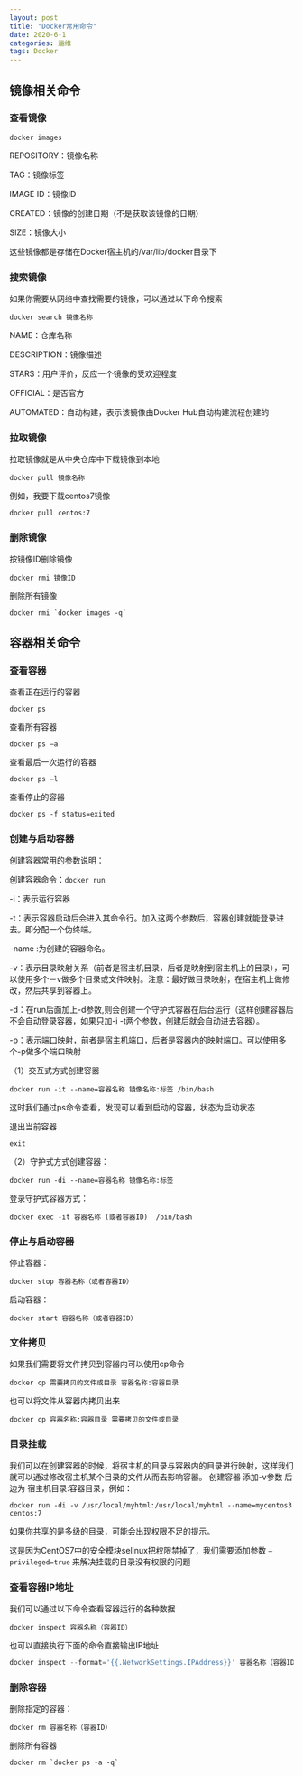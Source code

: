 ```yaml
---
layout: post
title: "Docker常用命令"
date: 2020-6-1
categories: 运维
tags: Docker 
--- 
```


## 镜像相关命令
### 查看镜像
```
docker images
```
REPOSITORY：镜像名称

TAG：镜像标签

IMAGE ID：镜像ID

CREATED：镜像的创建日期（不是获取该镜像的日期）

SIZE：镜像大小

这些镜像都是存储在Docker宿主机的/var/lib/docker目录下

### 搜索镜像
如果你需要从网络中查找需要的镜像，可以通过以下命令搜索
```
docker search 镜像名称
```
NAME：仓库名称

DESCRIPTION：镜像描述

STARS：用户评价，反应一个镜像的受欢迎程度

OFFICIAL：是否官方

AUTOMATED：自动构建，表示该镜像由Docker Hub自动构建流程创建的

### 拉取镜像
拉取镜像就是从中央仓库中下载镜像到本地
```
docker pull 镜像名称
```
例如，我要下载centos7镜像
```
docker pull centos:7
```
### 删除镜像
按镜像ID删除镜像
```
docker rmi 镜像ID
```
删除所有镜像
```
docker rmi `docker images -q`
```
## 容器相关命令
### 查看容器
查看正在运行的容器
```
docker ps
```
查看所有容器
```
docker ps –a
```
查看最后一次运行的容器
```
docker ps –l
```
查看停止的容器
```
docker ps -f status=exited
```
### 创建与启动容器
创建容器常用的参数说明：

创建容器命令：`docker run`

-i：表示运行容器

-t：表示容器启动后会进入其命令行。加入这两个参数后，容器创建就能登录进去。即分配一个伪终端。

–name :为创建的容器命名。

-v：表示目录映射关系（前者是宿主机目录，后者是映射到宿主机上的目录），可以使用多个－v做多个目录或文件映射。注意：最好做目录映射，在宿主机上做修改，然后共享到容器上。

-d：在run后面加上-d参数,则会创建一个守护式容器在后台运行（这样创建容器后不会自动登录容器，如果只加-i -t两个参数，创建后就会自动进去容器）。

-p：表示端口映射，前者是宿主机端口，后者是容器内的映射端口。可以使用多个-p做多个端口映射

（1）交互式方式创建容器
```
docker run -it --name=容器名称 镜像名称:标签 /bin/bash
```
这时我们通过ps命令查看，发现可以看到启动的容器，状态为启动状态

退出当前容器
```
exit
```
（2）守护式方式创建容器：
```
docker run -di --name=容器名称 镜像名称:标签
```
登录守护式容器方式：
```
docker exec -it 容器名称 (或者容器ID)  /bin/bash
```
### 停止与启动容器
停止容器：
```
docker stop 容器名称（或者容器ID）
```
启动容器：
```
docker start 容器名称（或者容器ID）
```
### 文件拷贝
如果我们需要将文件拷贝到容器内可以使用cp命令
```
docker cp 需要拷贝的文件或目录 容器名称:容器目录
```
也可以将文件从容器内拷贝出来
```
docker cp 容器名称:容器目录 需要拷贝的文件或目录
```
### 目录挂载
我们可以在创建容器的时候，将宿主机的目录与容器内的目录进行映射，这样我们就可以通过修改宿主机某个目录的文件从而去影响容器。
创建容器 添加-v参数 后边为 宿主机目录:容器目录，例如：
```
docker run -di -v /usr/local/myhtml:/usr/local/myhtml --name=mycentos3 centos:7
```
如果你共享的是多级的目录，可能会出现权限不足的提示。

这是因为CentOS7中的安全模块selinux把权限禁掉了，我们需要添加参数 `–privileged=true` 来解决挂载的目录没有权限的问题

### 查看容器IP地址
我们可以通过以下命令查看容器运行的各种数据
```
docker inspect 容器名称（容器ID）
```
也可以直接执行下面的命令直接输出IP地址
```javascript
docker inspect --format='{{.NetworkSettings.IPAddress}}' 容器名称（容器ID）
```
### 删除容器
删除指定的容器：
```
docker rm 容器名称（容器ID）
```
删除所有容器
```
docker rm `docker ps -a -q`
```
